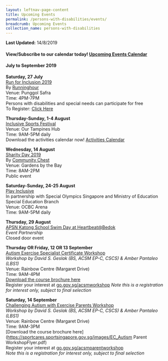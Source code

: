 ```yaml
---
layout: leftnav-page-content
title: Upcoming Events
permalink: /persons-with-disabilities/events/
breadcrumb: Upcoming Events
collection_name: persons-with-disabilities
---
```


<B>Last Updated:</b> 14/8/2019

#### View/Subscribe to our calendar today! [Upcoming Events Calendar](https://calendar.google.com/calendar/b/1?cid=anR1dGRxZmxqbTRhZDRsM2ZtMjgxaDkzN2tAZ3JvdXAuY2FsZW5kYXIuZ29vZ2xlLmNvbQ)

#### July to September 2019

**Saturday, 27 July**
<BR><U>Run for Inclusion 2019</u>
<BR>By [Runninghour](https://runninghour.com/)
<BR>Venue: Punggol Safra
<BR>Time: 4PM-7PM
<BR>Persons with disabilities and special needs can participate for free
<BR>To Register: [Click Here](https://runninghour.com/registration)
  
**Thursday-Sunday, 1-4 August**
<BR><U>Inclusive Sports Festival</u>
<BR>Venue: Our Tampines Hub
<BR>Time: 9AM-5PM daily
<BR>Download the activities calendar now! [Activities Calendar](/images/ISF2019-Activities-by-Date.pdf)  
  
**Wednesday, 14 August**
<BR><U>Sharity Day 2019</u>
<BR>By [Community Chest](https://www.comchest.sg/Campaigns-and-Events/Campaigns/SharityDay2019.aspx)
<BR>Venue: Gardens by the Bay
<BR>Time: 8AM-2PM
<BR>Public event

**Saturday-Sunday, 24-25 August**
<BR><U>Play Inclusive</u>
<BR>In partnership with Special Olympics Singapore and Ministry of Education Special Education Branch
<BR>Venue: OCBC Arena
<BR>Time: 9AM-5PM daily
  
**Thursday, 29 August**
<BR><U>APSN Katong School Swim Day at Heartbeat@Bedok</u>
<BR><I>Event Partnership</i>
<BR>Closed door event
  
**Thursday OR Friday, 12 OR 13 September**
<BR><U>Autism Exercise Specialist Certificate Workshop</u>
<BR><I>Workshop by David S. Geslak (BS, ACSM EP-C, CSCS) & Amber Pantaleo (LBS1)</i>
<BR>Venue: Rainbow Centre (Margaret Drive)
<BR>Time: 9AM-4PM
<BR>[Download the course brochure here](https://sportcares.sportsingapore.gov.sg/images/ACSMEC%20Autism_WorkshopFlyer.pdf)
<BR>Register your interest at [go.gov.sg/acsmworkshop](http://www.go.gov.sg/acsmworkshop)
<I>Note this is a registration for interest only, subject to final selection</i>
  
**Saturday, 14 September**
<BR><U>Challenging Autism with Exercise Parents Workshop</u>
<BR><I>Workshop by David S. Geslak (BS, ACSM EP-C, CSCS) & Amber Pantaleo (LBS1)</i>
<BR>Venue: Rainbow Centre (Margaret Drive)
<BR>Time: 9AM-3PM
<BR>[Download the course brochure here](https://sportcares.sportsingapore.gov.sg/images/EC_Autism Parent WorkshopFlyer.pdf)
<BR>Register your interest at [go.gov.sg/acsmparentworkshop](http://www.go.gov.sg/acsmparentworkshop)
  <BR><I>Note this is a registration for interest only, subject to final selection</i>


